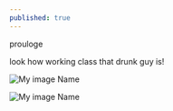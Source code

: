 ```yaml
---
published: true
---
```

prouloge 

look how working class that drunk guy is!

![My image Name](images\jekyll-logo.png)

![My image Name](E:\scanfblog\scanf01.github.io\images\jekyll-logo.png)